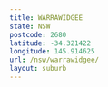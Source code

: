 ```yaml
---
title: WARRAWIDGEE
state: NSW
postcode: 2680
latitude: -34.321422
longitude: 145.914625
url: /nsw/warrawidgee/
layout: suburb
---
```

